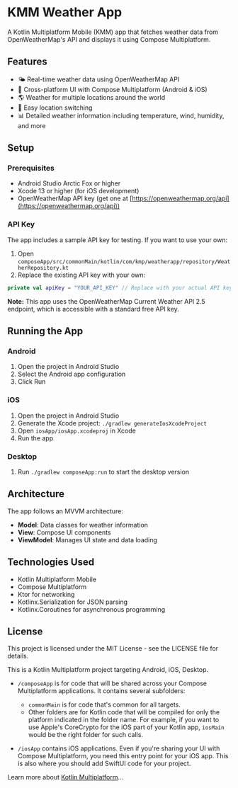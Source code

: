 # KMM Weather App

A Kotlin Multiplatform Mobile (KMM) app that fetches weather data from OpenWeatherMap's API and displays it using Compose Multiplatform.

## Features

- 🌤️ Real-time weather data using OpenWeatherMap API
- 📱 Cross-platform UI with Compose Multiplatform (Android & iOS)
- 🌎 Weather for multiple locations around the world
- 🔄 Easy location switching
- 📊 Detailed weather information including temperature, wind, humidity, and more

## Setup

### Prerequisites

- Android Studio Arctic Fox or higher
- Xcode 13 or higher (for iOS development)
- OpenWeatherMap API key (get one at [https://openweathermap.org/api](https://openweathermap.org/api))

### API Key

The app includes a sample API key for testing. If you want to use your own:

1. Open `composeApp/src/commonMain/kotlin/com/kmp/weatherapp/repository/WeatherRepository.kt`
2. Replace the existing API key with your own:

```kotlin
private val apiKey = "YOUR_API_KEY" // Replace with your actual API key
```

**Note:** This app uses the OpenWeatherMap Current Weather API 2.5 endpoint, which is accessible with a standard free API key.

## Running the App

### Android

1. Open the project in Android Studio
2. Select the Android app configuration
3. Click Run

### iOS

1. Open the project in Android Studio
2. Generate the Xcode project: `./gradlew generateIosXcodeProject`
3. Open `iosApp/iosApp.xcodeproj` in Xcode
4. Run the app

### Desktop

1. Run `./gradlew composeApp:run` to start the desktop version

## Architecture

The app follows an MVVM architecture:

- **Model**: Data classes for weather information
- **View**: Compose UI components
- **ViewModel**: Manages UI state and data loading

## Technologies Used

- Kotlin Multiplatform Mobile
- Compose Multiplatform
- Ktor for networking
- Kotlinx.Serialization for JSON parsing
- Kotlinx.Coroutines for asynchronous programming

## License

This project is licensed under the MIT License - see the LICENSE file for details.

This is a Kotlin Multiplatform project targeting Android, iOS, Desktop.

* `/composeApp` is for code that will be shared across your Compose Multiplatform applications.
  It contains several subfolders:
  - `commonMain` is for code that's common for all targets.
  - Other folders are for Kotlin code that will be compiled for only the platform indicated in the folder name.
    For example, if you want to use Apple's CoreCrypto for the iOS part of your Kotlin app,
    `iosMain` would be the right folder for such calls.

* `/iosApp` contains iOS applications. Even if you're sharing your UI with Compose Multiplatform, 
  you need this entry point for your iOS app. This is also where you should add SwiftUI code for your project.


Learn more about [Kotlin Multiplatform](https://www.jetbrains.com/help/kotlin-multiplatform-dev/get-started.html)…